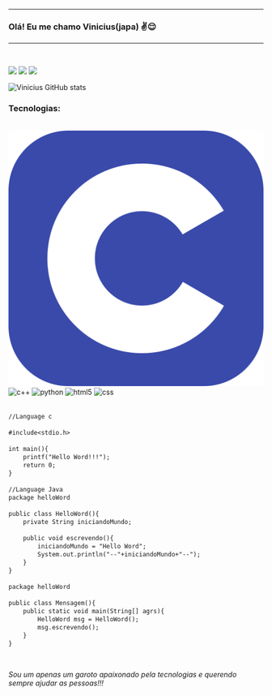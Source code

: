 
---

### Olá!  Eu me chamo Vinicius(japa) ✌️😌
---
<br>

<a href="mailto:yudiozawa123@gmail.com" target="_blank"><img src="https://img.shields.io/badge/Gmail-D14836?style=for-the-badge&logo=gmail&logoColor=white"></a> 
<a href="https://www.instagram.com/" target="_blank"><img src="https://img.shields.io/badge/Instagram-E4405F?style=for-the-badge&logo=instagram&logoColor=white"></a>
<a href="https://www.linkedin.com/" target="_blank"><img src="https://img.shields.io/badge/LinkedIn-0077B5?style=for-the-badge&logo=linkedin&logoColor=white"></a><br>

![ Vinicius GitHub stats](https://github-readme-stats.vercel.app/api?username=viniciusozawa&show_icons=true&theme=merko)

### Tecnologias:
<div style="display: inline-block"><br>
    <img alt="c" src="https://github.com/tandpfun/skill-icons/blob/main/icons/C.svg">
    <img alt="c++" src="https://img.shields.io/badge/c++-%2300599C.svg?style=for-the-badge&logo=c%2B%2B&logoColor=white">
    <img alt="python" src="https://img.shields.io/badge/Python-3776AB?style=for-the-badge&logo=python&logoColor=white">
    <img alt="html5" src="https://img.shields.io/badge/HTML5-E34F26?style=for-the-badge&logo=html5&logoColor=white">
    <img alt="css" src="https://img.shields.io/badge/CSS-239120?&style=for-the-badge&logo=css3&logoColor=white">
</div><br><br>
<codes>

    //Language c

    #include<stdio.h>

    int main(){
        printf("Hello Word!!!");
        return 0;
    }

    //Language Java 
    package helloWord 

    public class HelloWord(){
        private String iniciandoMundo;
        
        public void escrevendo(){
            iniciandoMundo = "Hello Word";
            System.out.println("--"+iniciandoMundo+"--");
        }
    }
    
    package helloWord 
    
    public class Mensagem(){
        public static void main(String[] agrs){
            HelloWord msg = HelloWord();
            msg.escrevendo();
        }
    }

    
</code><br>

<i>Sou um apenas um garoto apaixonado pela tecnologias e querendo sempre ajudar as pessoas!!!</i>
